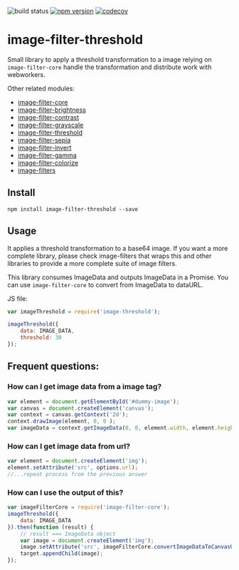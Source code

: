 ![build status](https://travis-ci.org/canastro/image-filter-threshold.svg?branch=master)
[![npm version](https://badge.fury.io/js/image-filter-threshold.svg)](https://badge.fury.io/js/image-filter-threshold)
[![codecov](https://codecov.io/gh/canastro/image-filter-threshold/branch/master/graph/badge.svg)](https://codecov.io/gh/canastro/image-filter-threshold)

# image-filter-threshold

Small library to apply a threshold transformation to a image relying on `image-filter-core` handle the transformation and distribute work with webworkers.

Other related modules:
* [image-filter-core](https://www.npmjs.com/package/image-filter-core)
* [image-filter-brightness](https://www.npmjs.com/package/image-filter-brightness)
* [image-filter-contrast](https://www.npmjs.com/package/image-filter-contrast)
* [image-filter-grayscale](https://www.npmjs.com/package/image-filter-grayscale)
* [image-filter-threshold](https://www.npmjs.com/package/image-filter-threshold)
* [image-filter-sepia](https://www.npmjs.com/package/image-filter-sepia)
* [image-filter-invert](https://www.npmjs.com/package/image-filter-invert)
* [image-filter-gamma](https://www.npmjs.com/package/image-filter-gamma)
* [image-filter-colorize](https://www.npmjs.com/package/image-filter-colorize)
* [image-filters](https://www.npmjs.com/package/image-filters)

## Install

```
npm install image-filter-threshold --save
```

## Usage
It applies a threshold transformation to a base64 image. If you want a more complete library, please check image-filters that wraps this and other libraries to provide a more complete suite of image filters.

This library consumes ImageData and outputs ImageData in a Promise. You can use `image-filter-core` to convert from ImageData to dataURL.

JS file:
```js
var imageThreshold = require('image-threshold');

imageThreshold({
    data: IMAGE_DATA,
    threshold: 30
});
```

## Frequent questions:
### How can I get image data from a image tag?

```js
var element = document.getElementById('#dummy-image');
var canvas = document.createElement('canvas');
var context = canvas.getContext('2d');
context.drawImage(element, 0, 0 );
var imageData = context.getImageData(0, 0, element.width, element.height);
```

### How can I get image data from url?

```js
var element = document.createElement('img');
element.setAttribute('src', options.url);
//...repeat process from the previous answer
```

### How can I use the output of this?

```js
var imageFilterCore = require('image-filter-core');
imageThreshold({
    data: IMAGE_DATA
}).then(function (result) {
    // result === ImageData object
    var image = document.createElement('img');
    image.setAttribute('src', imageFilterCore.convertImageDataToCanvasURL(imageData));
    target.appendChild(image);
});
```
